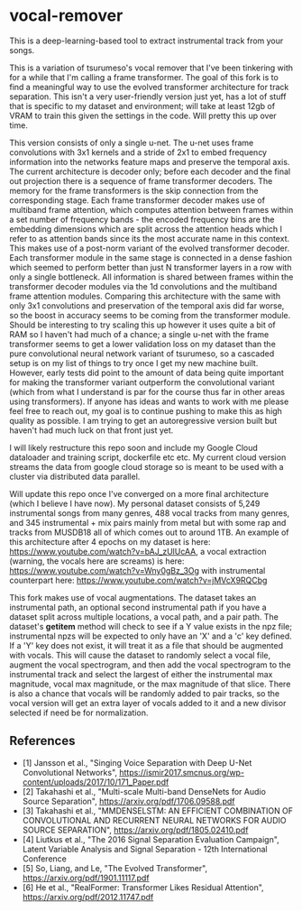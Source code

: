 # vocal-remover

This is a deep-learning-based tool to extract instrumental track from your songs.

This is a variation of tsurumeso's vocal remover that I've been tinkering with for a while that I'm calling a frame transformer. The goal of this fork is to find a meaningful way to use the evolved transformer architecture for track separation. This isn't a very user-friendly version just yet, has a lot of stuff that is specific to my dataset and environment; will take at least 12gb of VRAM to train this given the settings in the code. Will pretty this up over time.

This version consists of only a single u-net. The u-net uses frame convolutions with 3x1 kernels and a stride of 2x1 to embed frequency information into the networks feature maps and preserve the temporal axis. The current architecture is decoder only; before each decoder and the final out projection there is a sequence of frame transformer decoders. The memory for the frame transformers is the skip connection from the corresponding stage. Each frame transformer decoder makes use of multiband frame attention, which computes attention between frames within a set number of frequency bands - the encoded frequency bins are the embedding dimensions which are split across the attention heads which I refer to as attention bands since its the most accurate name in this context. This makes use of a post-norm variant of the evolved transformer decoder. Each transformer module in the same stage is connected in a dense fashion which seemed to perform better than just N transformer layers in a row with only a single bottleneck. All information is shared between frames within the transformer decoder modules via the 1d convolutions and the multiband frame attention modules. Comparing this architecture with the same with only 3x1 convolutions and preservation of the temporal axis did far worse, so the boost in accuracy seems to be coming from the transformer module. Should be interesting to try scaling this up however it uses quite a bit of RAM so I haven't had much of a chance; a single u-net with the frame transformer seems to get a lower validation loss on my dataset than the pure convolutional neural network variant of tsurumeso, so a cascaded setup is on my list of things to try once I get my new machine built. However, early tests did point to the amount of data being quite important for making the transformer variant outperform the convolutional variant (which from what I understand is par for the course thus far in other areas using transformers). If anyone has ideas and wants to work with me please feel free to reach out, my goal is to continue pushing to make this as high quality as possible. I am trying to get an autoregressive version built but haven't had much luck on that front just yet.

I will likely restructure this repo soon and include my Google Cloud dataloader and training script, dockerfile etc etc. My current cloud version streams the data from google cloud storage so is meant to be used with a cluster via distributed data parallel.

Will update this repo once I've converged on a more final architecture (which I believe I have now). My personal dataset consists of 5,249 instrumental songs from many genres, 488 vocal tracks from many genres, and 345 instrumental + mix pairs mainly from metal but with some rap and tracks from MUSDB18 all of which comes out to around 1TB. An example of this architecture after 4 epochs on my dataset is here: https://www.youtube.com/watch?v=bAJ_zUlUcAA, a vocal extraction (warning, the vocals here are screams) is here: https://www.youtube.com/watch?v=Wny0gBz_3Og with instrumental counterpart here: https://www.youtube.com/watch?v=jMVcX9RQCbg

This fork makes use of vocal augmentations. The dataset takes an instrumental path, an optional second instrumental path if you have a dataset split across multiple locations, a vocal path, and a pair path. The dataset's __getitem__ method will check to see if a Y value exists in the npz file; instrumental npzs will be expected to only have an 'X' and a 'c' key defined. If a 'Y' key does not exist, it will treat it as a file that should be augmented with vocals. This will cause the dataset to randomly select a vocal file, augment the vocal spectrogram, and then add the vocal spectrogram to the instrumental track and select the largest of either the instrumental max magnitude, vocal max magnitude, or the max magnitude of that slice. There is also a chance that vocals will be randomly added to pair tracks, so the vocal version will get an extra layer of vocals added to it and a new divisor selected if need be for normalization.

## References
- [1] Jansson et al., "Singing Voice Separation with Deep U-Net Convolutional Networks", https://ismir2017.smcnus.org/wp-content/uploads/2017/10/171_Paper.pdf
- [2] Takahashi et al., "Multi-scale Multi-band DenseNets for Audio Source Separation", https://arxiv.org/pdf/1706.09588.pdf
- [3] Takahashi et al., "MMDENSELSTM: AN EFFICIENT COMBINATION OF CONVOLUTIONAL AND RECURRENT NEURAL NETWORKS FOR AUDIO SOURCE SEPARATION", https://arxiv.org/pdf/1805.02410.pdf
- [4] Liutkus et al., "The 2016 Signal Separation Evaluation Campaign", Latent Variable Analysis and Signal Separation - 12th International Conference
- [5] So, Liang, and Le, "The Evolved Transformer", https://arxiv.org/pdf/1901.11117.pdf
- [6] He et al., "RealFormer: Transformer Likes Residual Attention", https://arxiv.org/pdf/2012.11747.pdf